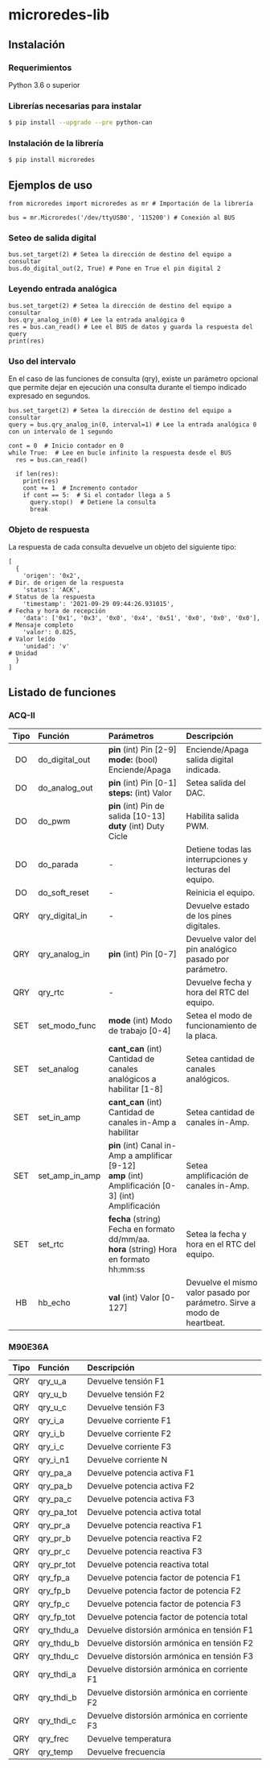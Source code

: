 # microredes-lib

## Instalación

### Requerimientos

Python 3.6 o superior

### Librerías necesarias para instalar

```sh
$ pip install --upgrade --pre python-can
```

### Instalación de la librería

```sh
$ pip install microredes
```

## Ejemplos de uso

```python3
from microredes import microredes as mr # Importación de la librería

bus = mr.Microredes('/dev/ttyUSB0', '115200') # Conexión al BUS
```

### Seteo de salida digital

```python3
bus.set_target(2) # Setea la dirección de destino del equipo a consultar
bus.do_digital_out(2, True) # Pone en True el pin digital 2
```

### Leyendo entrada analógica

```python3
bus.set_target(2) # Setea la dirección de destino del equipo a consultar
bus.qry_analog_in(0) # Lee la entrada analógica 0
res = bus.can_read() # Lee el BUS de datos y guarda la respuesta del query
print(res)
```

### Uso del intervalo

En el caso de las funciones de consulta (qry), existe un parámetro opcional que permite dejar en ejecución una consulta durante el tiempo indicado expresado en segundos.

```python3
bus.set_target(2) # Setea la dirección de destino del equipo a consultar
query = bus.qry_analog_in(0, interval=1) # Lee la entrada analógica 0 con un intervalo de 1 segundo

cont = 0  # Inicio contador en 0
while True:  # Lee en bucle infinito la respuesta desde el BUS
  res = bus.can_read()

  if len(res):
    print(res)
    cont += 1  # Incremento contador
    if cont == 5:  # Si el contador llega a 5
      query.stop()  # Detiene la consulta
      break
```

### Objeto de respuesta

La respuesta de cada consulta devuelve un objeto del siguiente tipo:

```
[
  {
    'origen': '0x2',                                                   # Dir. de origen de la respuesta
    'status': 'ACK',                                                   # Status de la respuesta
    'timestamp': '2021-09-29 09:44:26.931015',                         # Fecha y hora de recepción
    'data': ['0x1', '0x3', '0x0', '0x4', '0x51', '0x0', '0x0', '0x0'], # Mensaje completo
    'valor': 0.825,                                                    # Valor leído
    'unidad': 'v'                                                      # Unidad
  }
]
```

## Listado de funciones

### ACQ-II

| Tipo | Función        | Parámetros                                                                                                 | Descripción                                                              |
| :--: | :------------- | :--------------------------------------------------------------------------------------------------------- | :----------------------------------------------------------------------- |
|  DO  | do_digital_out | **pin** (int) Pin [2-9] <br/> **mode:** (bool) Enciende/Apaga                                              | Enciende/Apaga salida digital indicada.                                  |
|  DO  | do_analog_out  | **pin** (int) Pin [0-1] <br/> **steps:** (int) Valor                                                       | Setea salida del DAC.                                                    |
|  DO  | do_pwm         | **pin** (int) Pin de salida [10-13] <br/> **duty** (int) Duty Cicle                                        | Habilita salida PWM.                                                     |
|  DO  | do_parada      | -                                                                                                          | Detiene todas las interrupciones y lecturas del equipo.                  |
|  DO  | do_soft_reset  | -                                                                                                          | Reinicia el equipo.                                                      |
| QRY  | qry_digital_in | -                                                                                                          | Devuelve estado de los pines digitales.                                  |
| QRY  | qry_analog_in  | **pin** (int) Pin [0-7]                                                                                    | Devuelve valor del pin analógico pasado por parámetro.                   |
| QRY  | qry_rtc        | -                                                                                                          | Devuelve fecha y hora del RTC del equipo.                                |
| SET  | set_modo_func  | **mode** (int) Modo de trabajo [0-4]                                                                       | Setea el modo de funcionamiento de la placa.                             |
| SET  | set_analog     | **cant_can** (int) Cantidad de canales analógicos a habilitar [1-8]                                        | Setea cantidad de canales analógicos.                                    |
| SET  | set_in_amp     | **cant_can** (int) Cantidad de canales in-Amp a habilitar                                                  | Setea cantidad de canales in-Amp.                                        |
| SET  | set_amp_in_amp | **pin** (int) Canal in-Amp a amplificar [9-12] <br/> **amp** (int) Amplificación [0-3] (int) Amplificación | Setea amplificación de canales in-Amp.                                   |
| SET  | set_rtc        | **fecha** (string) Fecha en formato dd/mm/aa. <br/> **hora** (string) Hora en formato hh:mm:ss             | Setea la fecha y hora en el RTC del equipo.                              |
|  HB  | hb_echo        | **val** (int) Valor [0-127]                                                                                | Devuelve el mismo valor pasado por parámetro. Sirve a modo de heartbeat. |

### M90E36A

| Tipo | Función    | Descripción                                  |
| :--: | :--------- | :------------------------------------------- |
| QRY  | qry_u_a    | Devuelve tensión F1                          |
| QRY  | qry_u_b    | Devuelve tensión F2                          |
| QRY  | qry_u_c    | Devuelve tensión F3                          |
| QRY  | qry_i_a    | Devuelve corriente F1                        |
| QRY  | qry_i_b    | Devuelve corriente F2                        |
| QRY  | qry_i_c    | Devuelve corriente F3                        |
| QRY  | qry_i_n1   | Devuelve corriente N                         |
| QRY  | qry_pa_a   | Devuelve potencia activa F1                  |
| QRY  | qry_pa_b   | Devuelve potencia activa F2                  |
| QRY  | qry_pa_c   | Devuelve potencia activa F3                  |
| QRY  | qry_pa_tot | Devuelve potencia activa total               |
| QRY  | qry_pr_a   | Devuelve potencia reactiva F1                |
| QRY  | qry_pr_b   | Devuelve potencia reactiva F2                |
| QRY  | qry_pr_c   | Devuelve potencia reactiva F3                |
| QRY  | qry_pr_tot | Devuelve potencia reactiva total             |
| QRY  | qry_fp_a   | Devuelve potencia factor de potencia F1      |
| QRY  | qry_fp_b   | Devuelve potencia factor de potencia F2      |
| QRY  | qry_fp_c   | Devuelve potencia factor de potencia F3      |
| QRY  | qry_fp_tot | Devuelve potencia factor de potencia total   |
| QRY  | qry_thdu_a | Devuelve distorsión armónica en tensión F1   |
| QRY  | qry_thdu_b | Devuelve distorsión armónica en tensión F2   |
| QRY  | qry_thdu_c | Devuelve distorsión armónica en tensión F3   |
| QRY  | qry_thdi_a | Devuelve distorsión armónica en corriente F1 |
| QRY  | qry_thdi_b | Devuelve distorsión armónica en corriente F2 |
| QRY  | qry_thdi_c | Devuelve distorsión armónica en corriente F3 |
| QRY  | qry_frec   | Devuelve temperatura                         |
| QRY  | qry_temp   | Devuelve frecuencia                          |
